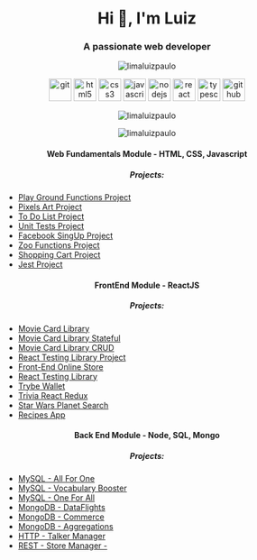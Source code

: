 <h1 align="center">Hi 👋, I'm Luiz</h1>
<h3 align="center">A passionate web developer</h3>

<p align="center"> <img src="https://komarev.com/ghpvc/?username=limaluizpaulo" alt="limaluizpaulo" /> </p>

<p align="center">
  <img src="https://www.vectorlogo.zone/logos/git-scm/git-scm-icon.svg" alt="git" height="40"/>
  <img src="https://ik.imagekit.io/joaonasc/GitHub/assets/tech-logos/html5_uTMKXvufNb.png" alt="html5" height="40"/>
  <img src="https://ik.imagekit.io/joaonasc/GitHub/assets/tech-logos/css3_VgbzSiOrr7.png" alt="css3" height="40"/>
  <img src="https://ik.imagekit.io/joaonasc/GitHub/assets/tech-logos/javascript_FxaldcpSw.png" alt="javascript" height="40"/>
  <img src="https://ik.imagekit.io/joaonasc/GitHub/assets/tech-logos/nodejs_Y2TSm6B_DN.png" alt="nodejs" height="40"/>
  <img src="https://ik.imagekit.io/joaonasc/GitHub/assets/tech-logos/reactjs_j5WbdQuuJ.png" alt="react" height="40"/>
  <img src="https://ik.imagekit.io/joaonasc/GitHub/assets/tech-logos/typescript_jx2QG0P-U0.png" alt="typescript" height="40"/>
  <img src="https://ik.imagekit.io/joaonasc/GitHub/assets/tech-logos/github_CEhhSRJdrr.png" alt="github" height="40"/>
</p>
<p align="center"><img align="center" src="https://github-readme-stats.vercel.app/api/top-langs/?username=limaluizpaulo&layout=compact&hide=html" alt="limaluizpaulo" /></p>

<p align="center"><img align="center" src="https://github-readme-stats.vercel.app/api?username=limaluizpaulo&show_icons=true&hide=issues,contribs" alt="limaluizpaulo" /></p>

<h4 align="center"> Web Fundamentals Module - HTML, CSS, Javascript</h4>
<h5 align="center">Projects:</h5>

* <a align="center" href="https://github.com/tryber/sd-010-b-project-playground-functions/pull/46">Play Ground Functions Project </a>
* <a align="center" href="https://github.com/tryber/sd-010-b-project-pixels-art/pull/66">Pixels Art Project </a>
* <a align="center" href="https://github.com/tryber/sd-010-b-project-todo-list/pull/3">To Do List Project </a>
* <a align="center" href="https://github.com/tryber/sd-010-b-project-js-unit-tests/pull/123"> Unit Tests Project </a>
* <a align="center" href="https://github.com/tryber/sd-010-b-project-facebook-signup/pull/114">Facebook SingUp Project </a>
* <a align="center" href="https://github.com/tryber/sd-010-b-project-zoo-functions/pull/119">Zoo Functions Project </a>
* <a align="center" href="https://github.com/tryber/sd-010-b-project-shopping-cart/pull/92">Shopping Cart Project </a>
* <a align="center" href="https://github.com/tryber/sd-010-b-project-jest/pull/122">Jest Project </a>
 
<h4 align="center">FrontEnd Module - ReactJS </h4>
<h5 align="center">Projects:</h5>

* <a align="center" href="https://github.com/tryber/sd-010-b-project-movie-cards-library/pull/2">Movie Card Library</a>
* <a align="center" href="https://github.com/tryber/sd-010-b-project-movie-cards-library-stateful/pull/25">Movie Card Library Stateful</a>
* <a align="center" href="https://github.com/tryber/sd-010-b-project-movie-card-library-crud/pull/93">Movie Card Library CRUD</a>
* <a align="center" href="https://github.com/tryber/sd-010-b-project-react-testing-library/pull/117">React Testing Library Project</a>
* <a align="center" href="https://github.com/tryber/sd-010-b-project-frontend-online-store/pull/15">Front-End Online Store</a>
* <a align="center" href="https://github.com/tryber/sd-010-b-project-react-testing-library/pull/117">React Testing Library</a>
* <a align="center" href="https://github.com/tryber/sd-010-b-project-trybewallet/pull/131">Trybe Wallet</a>
* <a align="center" href="https://github.com/tryber/sd-010-b-project-trivia-react-redux/pull/102">Trivia React Redux</a>
* <a align="center" href="https://github.com/tryber/sd-010-b-project-starwars-planets-search/pull/111">Star Wars Planet Search</a>
* <a align="center" href="https://github.com/tryber/sd-010-b-project-recipes-app/pull/24">Recipes App</a>

<h4 align="center">Back End Module - Node, SQL, Mongo </h4>
<h5 align="center">Projects:</h5>

* <a align="center" href="https://github.com/tryber/sd-010-b-mysql-all-for-one/pull/49">MySQL - All For One </a>
* <a align="center" href="https://github.com/tryber/sd-010-b-mysql-vocabulary-booster/pull/104">MySQL - Vocabulary Booster </a>
* <a align="center" href="https://github.com/tryber/sd-010-b-mysql-one-for-all/pull/63">MySQL - One For All </a>
*  <a align="center" href="https://github.com/tryber/sd-010-b-mongodb-dataflights/pull/115"> MongoDB - DataFlights</a>
*  <a align="center" href="https://github.com/tryber/sd-010-b-mongodb-commerce/pull/93">MongoDB - Commerce </a>
*  <a align="center" href="https://github.com/tryber/sd-010-b-mongodb-aggregations/pull/117">MongoDB - Aggregations </a>
* <a align="center" href="https://github.com/tryber/sd-010-b-project-talker-manager/pull/115">HTTP - Talker Manager</a>
* <a align="center" href="https://github.com/tryber/sd-010-b-store-manager/pull/89">REST - Store Manager - </a>
